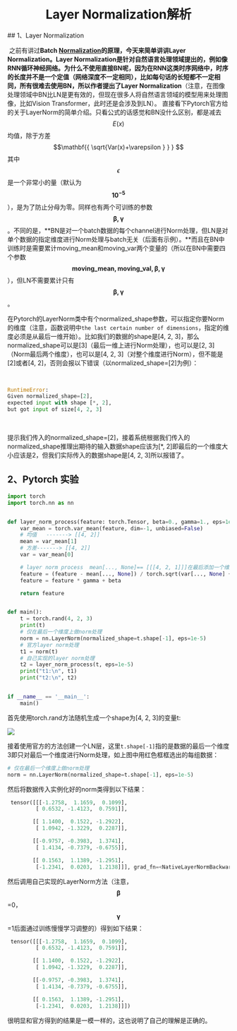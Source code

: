 <center>
     <h1>Layer Normalization解析</h1>
 </center>
## 1、Layer Normalization

​		之前有讲过**Batch [Normalization](https://github.com/MorvanLi/Python/blob/main/batch_normalization.md)**的原理，今天来简单讲讲Layer Normalization。Layer Normalization是针对自然语言处理领域提出的，例如像RNN循环神经网络。为什么不使用直接BN呢，因为在RNN这类时序网络中，时序的长度并不是一个定值（网络深度不一定相同），比如每句话的长短都不一定相同，所有很难去使用BN，所以作者提出了**Layer Normalization**（注意，在图像处理领域中BN比LN是更有效的，但现在很多人将自然语言领域的模型用来处理图像，比如Vision Transformer，此时还是会涉及到LN）。
​		直接看下Pytorch官方给的关于LayerNorm的简单介绍。只看公式的话感觉和BN没什么区别，都是减去$${E(x)}$$均值，除于方差 $$\mathbf{{ \sqrt{Var(x)+\varepsilon }  } } $$其中$${ \epsilon \mathbf{} } $$是一个非常小的量（默认为$$\mathbf{10^{-5} } $$），是为了防止分母为零。同样也有两个可训练的参数$$\mathbf{{\beta ,\gamma } } $$。不同的是，**BN是对一个batch数据的每个channel进行Norm处理，但LN是对单个数据的指定维度进行Norm处理与batch无关（后面有示例）。**而且在BN中训练时是需要累计moving_mean和moving_var两个变量的（所以在BN中需要四个参数$$\mathbf{{ moving\_mean, moving\_val, \beta ,\gamma } } $$），但LN不需要累计只有$$\mathbf{\beta ,\gamma } $$。

​		在Pytorch的LayerNorm类中有个normalized_shape参数，可以指定你要Norm的维度（注意，函数说明中`the last certain number of dimensions`，指定的维度必须是从最后一维开始）。比如我们的数据的shape是[4, 2, 3]，那么normalized_shape可以是[3]（最后一维上进行Norm处理），也可以是[2, 3]（Norm最后两个维度），也可以是[4, 2, 3]（对整个维度进行Norm），但不能是[2]或者[4, 2]，否则会报以下错误（以normalized_shape=[2]为例）：

​		

```python
RuntimeError: 
Given normalized_shape=[2],         
expected input with shape [*, 2],    
but got input of size[4, 2, 3]

```

​		

​		提示我们传入的normalized_shape=[2]，接着系统根据我们传入的normalized_shape推理出期待的输入数据shape应该为[*, 2]即最后的一个维度大小应该是2，但我们实际传入的数据shape是[4, 2, 3]所以报错了。






##  2、Pytorch 实验

```python
import torch
import torch.nn as nn


def layer_norm_process(feature: torch.Tensor, beta=0., gamma=1., eps=1e-5):
    var_mean = torch.var_mean(feature, dim=-1, unbiased=False)
    # 均值   -------> [[4, 2]]
    mean = var_mean[1]   
    # 方差-------> [[4, 2]]
    var = var_mean[0]

    # layer norm process  mean[..., None]== [[[4, 2, 1]]]在最后添加一个维度
    feature = (feature - mean[..., None]) / torch.sqrt(var[..., None] + eps)
    feature = feature * gamma + beta

    return feature


def main():
    t = torch.rand(4, 2, 3)
    print(t)
    # 仅在最后一个维度上做norm处理
    norm = nn.LayerNorm(normalized_shape=t.shape[-1], eps=1e-5)
    # 官方layer norm处理
    t1 = norm(t)
    # 自己实现的layer norm处理
    t2 = layer_norm_process(t, eps=1e-5)
    print("t1:\n", t1)
    print("t2:\n", t2)


if __name__ == '__main__':
    main()


```



首先使用torch.rand方法随机生成一个shape为[4, 2, 3]的变量t:



![](https://img-blog.csdnimg.cn/20210607143124397.png?x-oss-process=image/watermark,type_ZmFuZ3poZW5naGVpdGk,shadow_10,text_aHR0cHM6Ly9ibG9nLmNzZG4ubmV0L3FxXzM3NTQxMDk3,size_16,color_FFFFFF,t_70#pic_center)



接着使用官方的方法创建一个LN层，这里`t.shape[-1]`指的是数据的最后一个维度3即只对最后一个维度进行Norm处理，如上图中用红色框框选出的每组数据：

```python
# 仅在最后一个维度上做norm处理
norm = nn.LayerNorm(normalized_shape=t.shape[-1], eps=1e-5)
```



然后将数据传入实例化好的norm类得到以下结果：

```python
 tensor([[[-1.2758,  1.1659,  0.1099],
         [ 0.6532, -1.4123,  0.7591]],

        [[ 1.1400,  0.1522, -1.2922],
         [ 1.0942, -1.3229,  0.2287]],

        [[-0.9757, -0.3983,  1.3741],
         [ 1.4134, -0.7379, -0.6755]],

        [[ 0.1563,  1.1389, -1.2951],
         [-1.2341,  0.0203,  1.2138]]], grad_fn=<NativeLayerNormBackward>)
```



然后调用自己实现的LayerNorm方法（注意，$$\mathbf{\beta } $$=0，$$\mathbf{\gamma } $$=1后面通过训练慢慢学习调整的）得到如下结果：

```python
 tensor([[[-1.2758,  1.1659,  0.1099],
         [ 0.6532, -1.4123,  0.7591]],

        [[ 1.1400,  0.1522, -1.2922],
         [ 1.0942, -1.3229,  0.2287]],

        [[-0.9757, -0.3983,  1.3741],
         [ 1.4134, -0.7379, -0.6755]],

        [[ 0.1563,  1.1389, -1.2951],
         [-1.2341,  0.0203,  1.2138]]])

```

很明显和官方得到的结果是一模一样的，这也说明了自己的理解是正确的。
